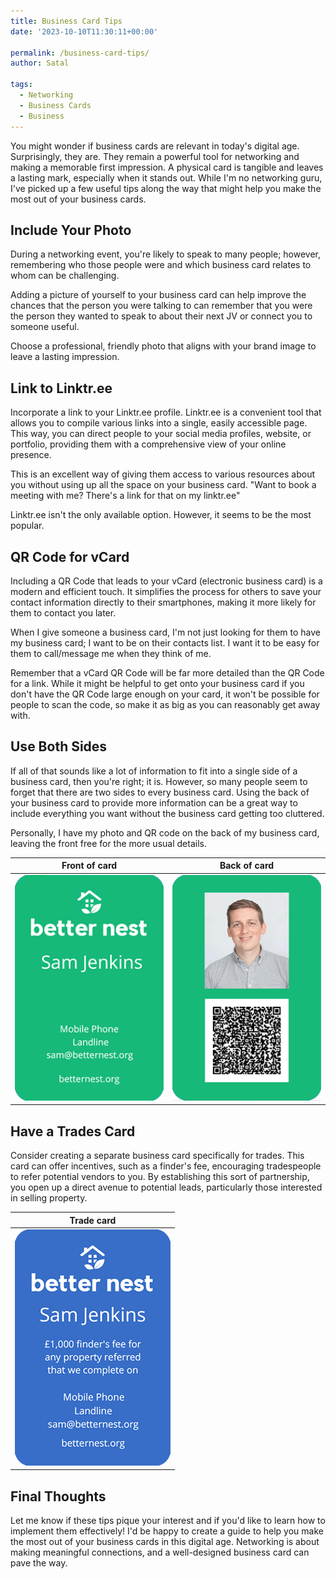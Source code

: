 ```yaml
---
title: Business Card Tips
date: '2023-10-10T11:30:11+00:00'

permalink: /business-card-tips/
author: Satal

tags:
  - Networking
  - Business Cards
  - Business
---
```


You might wonder if business cards are relevant in today's digital age. Surprisingly, they are. They remain a powerful tool for networking and making a memorable first impression. A physical card is tangible and leaves a lasting mark, especially when it stands out. While I'm no networking guru, I've picked up a few useful tips along the way that might help you make the most out of your business cards.

## Include Your Photo

During a networking event, you're likely to speak to many people; however, remembering who those people were and which business card relates to whom can be challenging.

Adding a picture of yourself to your business card can help improve the chances that the person you were talking to can remember that you were the person they wanted to speak to about their next JV or connect you to someone useful.

Choose a professional, friendly photo that aligns with your brand image to leave a lasting impression.

## Link to Linktr.ee

Incorporate a link to your Linktr.ee profile. Linktr.ee is a convenient tool that allows you to compile various links into a single, easily accessible page. This way, you can direct people to your social media profiles, website, or portfolio, providing them with a comprehensive view of your online presence.

This is an excellent way of giving them access to various resources about you without using up all the space on your business card. "Want to book a meeting with me? There's a link for that on my linktr.ee"

Linktr.ee isn't the only available option. However, it seems to be the most popular.

## QR Code for vCard

Including a QR Code that leads to your vCard (electronic business card) is a modern and efficient touch. It simplifies the process for others to save your contact information directly to their smartphones, making it more likely for them to contact you later.

When I give someone a business card, I'm not just looking for them to have my business card; I want to be on their contacts list. I want it to be easy for them to call/message me when they think of me.

Remember that a vCard QR Code will be far more detailed than the QR Code for a link. While it might be helpful to get onto your business card if you don't have the QR Code large enough on your card, it won't be possible for people to scan the code, so make it as big as you can reasonably get away with.

## Use Both Sides

If all of that sounds like a lot of information to fit into a single side of a business card, then you're right; it is. However, so many people seem to forget that there are two sides to every business card. Using the back of your business card to provide more information can be a great way to include everything you want without the business card getting too cluttered.

Personally, I have my photo and QR code on the back of my business card, leaving the front free for the more usual details.

| Front of card | Back of card |
| --- | --- |
| ![Front of card](../assets/images/2023/Front_of_card.png) | ![Back of card](../assets/images/2023/Back_of_card.png) |


## Have a Trades Card

Consider creating a separate business card specifically for trades. This card can offer incentives, such as a finder's fee, encouraging tradespeople to refer potential vendors to you. By establishing this sort of partnership, you open up a direct avenue to potential leads, particularly those interested in selling property.

| Trade card |
| --- |
| ![Trade card](../assets/images/2023/Trade_card.png) |

## Final Thoughts

Let me know if these tips pique your interest and if you'd like to learn how to implement them effectively! I'd be happy to create a guide to help you make the most out of your business cards in this digital age. Networking is about making meaningful connections, and a well-designed business card can pave the way.